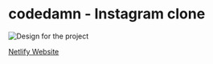 # codedamn - Instagram clone

![Design for the project](https://raw.githubusercontent.com/codedamn-projects/instagram-clone-project/main/assets/desktop-design-non-fs.jpg)


[Netlify Website](https://bright-mousse-335713.netlify.app/)
